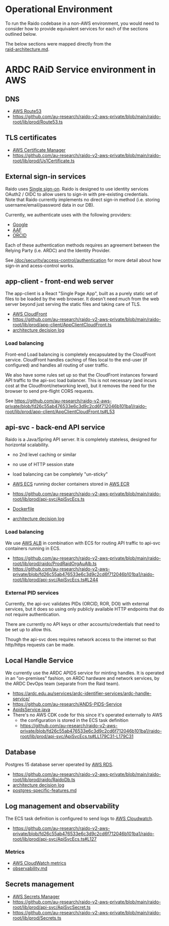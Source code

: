 
# Operational Environment 

To run the Raido codebase in a non-AWS environment, you would need to consider 
how to provide equivalent services for each of the sections outlined below. 

The below sections were mapped directly from the  
[raid-architecture.md](/doc/architecture/raid-architecture.md).


# ARDC RAiD Service environment in AWS

## DNS
* [AWS Route53](https://aws.amazon.com/route53/)
* https://github.com/au-research/raido-v2-aws-private/blob/main/raido-root/lib/prod/Route53.ts


## TLS certificates
* [AWS Certificate Manager](https://aws.amazon.com/certificate-manager/)
* https://github.com/au-research/raido-v2-aws-private/blob/main/raido-root/lib/prod/Us1Certificate.ts


## External sign-in services

Raido uses [Single sign-on](https://en.wikipedia.org/wiki/Single_sign-on).
Raido is designed to use identity services OAuth2 / OIDC to allow users to 
sign-in with pre-existing credentials.  
Note that Raido currently implements no direct sign-in method 
(i.e. storing username/email/password data in our DB).

Currently, we authenticate uses with the following providers:
* [Google](https://developers.google.com/identity/openid-connect/openid-connect)
* [AAF](https://support.aaf.edu.au/support/solutions/articles/19000096640-openid-connect-)
* [ORCID](https://info.orcid.org/documentation/features/public-api/orcid-as-a-sign-in-option-to-your-system/)

Each of these authentication methods requires an agreement between the Relying 
Party (i.e. ARDC) and the Identity Provider.

See [/doc/security/access-control/authentication](/doc/security/access-control/authentication)
for more detail about how sign-in and acess-control works.


## app-client - front-end web server

The app-client is a React "Single Page App", built as a purely static set of 
files to be loaded by the web browser.  It doesn't need much from the web
server beyond just serving the static files and taking care of TLS.

* [AWS CloudFront](https://docs.aws.amazon.com/cloudfront/index.html)
* https://github.com/au-research/raido-v2-aws-private/blob/main/raido-root/lib/prod/app-client/AppClientCloudFront.ts
* [architecture decision log](/app-client/doc/adr)


###  Load balancing

Front-end Load balancing is completely encapsulated by the CloudFront service.
CloudFront handles caching of files local to the end-user (if configured) and 
handles all routing of user traffic.

We also have some rules set up so that the CloudFront instances forward API 
traffic to the api-svc load balancer.  This is not necessary (and incurs cost
at the Cloudfront/networking level), but it removes
the need for the browser to send pre-flight CORS requests.

See https://github.com/au-research/raido-v2-aws-private/blob/fd26c55ab476533e6c3d9c2cd6f712046b101ba1/raido-root/lib/prod/app-client/AppClientCloudFront.ts#L53


## api-svc - back-end API service

Raido is a Java/Spring API server.
It is completely stateless, designed for horizontal scalability.
* no 2nd level caching or similar
* no use of HTTP session state
* load balancing can be completely "un-sticky"

* [AWS ECS](https://aws.amazon.com/ecs/) running docker containers stored in 
  [AWS ECR](https://aws.amazon.com/ecr/)
* https://github.com/au-research/raido-v2-aws-private/blob/main/raido-root/lib/prod/api-svc/ApiSvcEcs.ts
* [Dockerfile](/api-svc/docker/src/main/docker/Ecs.Dockerfile)
* [architecture decision log](/api-svc/doc/adr/readme.md)


### Load balancing

We use [AWS ALB](https://aws.amazon.com/elasticloadbalancing/application-load-balancer/) 
in combination with ECS for routing API traffic to api-svc containers running 
in ECS.

* https://github.com/au-research/raido-v2-aws-private/blob/main/raido-root/lib/prod/raido/ProdRaidOrgAuAlb.ts
* https://github.com/au-research/raido-v2-aws-private/blob/fd26c55ab476533e6c3d9c2cd6f712046b101ba1/raido-root/lib/prod/api-svc/ApiSvcEcs.ts#L244


### External PID services

Currently, the api-svc validates PIDs (ORCID, ROR, DOI) with external services, 
but it does so using only publicly available HTTP endpoints that do not require
authentication.

There are currently no API keys or other accounts/credentials that need to be
set up to allow this.  

Though the api-svc does requires network access to the internet so that 
http/https requests can be made.


## Local Handle Service

We currently use the ARDC APIDS service for minting handles.
It is operated in an "on-premises" fashion, on ARDC hardware and network 
services, by the ARDC DevOps team (separate from the Raid team).

* https://ardc.edu.au/services/ardc-identifier-services/ardc-handle-service/
* https://github.com/au-research/ANDS-PIDS-Service
* [ApidsService.java](/api-svc/spring/src/main/java/raido/apisvc/service/apids/ApidsService.java)
* There's no AWS CDK code for this since it's operated externally to AWS
  * the configuration is stored in the ECS task definition
  * https://github.com/au-research/raido-v2-aws-private/blob/fd26c55ab476533e6c3d9c2cd6f712046b101ba1/raido-root/lib/prod/api-svc/ApiSvcEcs.ts#LL179C31-L179C31


## Database

Postgres 15 database server operated by [AWS RDS](https://aws.amazon.com/rds/).

* https://github.com/au-research/raido-v2-aws-private/blob/main/raido-root/lib/prod/raido/RaidoDb.ts
* [architecture decision log](/api-svc/doc/adr/2022-07-21-database.md)
* [postgres-specific-features.md](/api-svc/doc/postgres-specific-features.md)


## Log management and observability

The ECS task definition is configured to send logs to 
[AWS Cloudwatch](https://aws.amazon.com/cloudwatch/).

* https://github.com/au-research/raido-v2-aws-private/blob/fd26c55ab476533e6c3d9c2cd6f712046b101ba1/raido-root/lib/prod/api-svc/ApiSvcEcs.ts#L127

### Metrics
* [AWS CloudWatch metrics](https://docs.aws.amazon.com/AmazonCloudWatch/latest/monitoring/working_with_metrics.html)
* [observability.md](/doc/observability.md)


## Secrets management

* [AWS Secrets Manager](https://docs.aws.amazon.com/secretsmanager/index.html)
* https://github.com/au-research/raido-v2-aws-private/blob/main/raido-root/lib/prod/api-svc/ApiSvcSecret.ts
* https://github.com/au-research/raido-v2-aws-private/blob/main/raido-root/lib/prod/Secrets.ts

